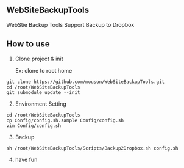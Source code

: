 ## WebSiteBackupTools
WebStie Backup Tools Support Backup to Dropbox

## How to use

1. Clone project & init

   Ex: clone to root home

```=shell
git clone https://github.com/mouson/WebSiteBackupTools.git
cd /root/WebSiteBackupTools
git submodule update --init
```

2. Environment Setting

```=shell
cd /root/WebSiteBackupTools
cp Config/config.sh.sample Config/config.sh
vim Config/config.sh
```

3. Backup

```=shell
sh /root/WebSiteBackupTools/Scripts/Backup2Dropbox.sh config.sh
```

4. have fun
